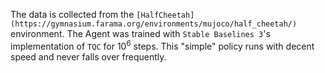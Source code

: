 The data is collected from the `[HalfCheetah](https://gymnasium.farama.org/environments/mujoco/half_cheetah/)` environment. The Agent was trained with `Stable Baselines 3`'s implementation of `TQC` for $10^6$ steps. This "simple" policy runs with decent speed and never falls over frequently.